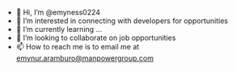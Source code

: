 - 👋 Hi, I’m @emyness0224
- 👀 I’m interested in connecting with developers for opportunities
- 🌱 I’m currently learning ...
- 💞️ I’m looking to collaborate on job opportunities
- 📫 How to reach me is to email me at emynur.aramburo@manpowergroup.com

<!---
emyness0224/emyness0224 is a ✨ special ✨ repository because its `README.md` (this file) appears on your GitHub profile.
You can click the Preview link to take a look at your changes.
--->
